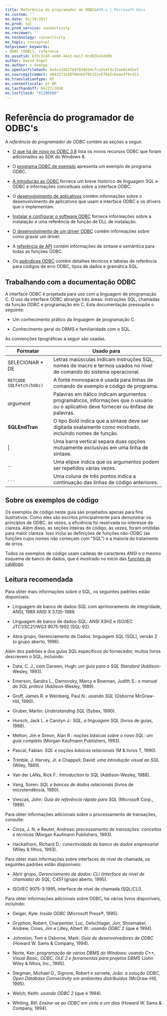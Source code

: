 ```yaml
---
title: Referência do programador de ODBC&#39;s | Microsoft Docs
ms.custom: ''
ms.date: 01/19/2017
ms.prod: sql
ms.prod_service: connectivity
ms.reviewer: ''
ms.technology: connectivity
ms.topic: conceptual
helpviewer_keywords:
- ODBC [ODBC], reference
ms.assetid: b33c3c43-ae66-44a3-be17-9cd82624dd96
author: David-Engel
ms.author: v-daenge
ms.openlocfilehash: 6a9ca32627b9703465dcfca554fdc32ae01442e7
ms.sourcegitcommit: e042272a38fb646df05152c676e5cbeae3f9cd13
ms.translationtype: MT
ms.contentlocale: pt-BR
ms.lasthandoff: 04/27/2020
ms.locfileid: "81280506"
---
```

# <a name="odbc-programmer39s-reference"></a>Referência do programador de ODBC&#39;s
A *referência do programador de ODBC* contém as seções a seguir.  
  
-   [O que há de novo no ODBC 3,8](../../odbc/reference/what-s-new-in-odbc-3-8.md) lista os novos recursos ODBC que foram adicionados ao SDK do Windows 8.  
  
-   O [programa ODBC de exemplo](../../odbc/reference/sample-odbc-program.md) apresenta um exemplo de programa ODBC.  
  
-   [A introdução ao ODBC](../../odbc/reference/introduction-to-odbc.md) fornece um breve histórico de linguagem SQL e ODBC e informações conceituais sobre a interface ODBC.  
  
-   O [desenvolvimento de aplicativos](../../odbc/reference/develop-app/developing-applications.md) contém informações sobre o desenvolvimento de aplicativos que usam a interface ODBC e os drivers que o implementam.  
  
-   [Instalar e configurar o software ODBC](../../odbc/reference/install/installing-and-configuring-the-odbc-software.md) fornece informações sobre a instalação e uma referência de função de DLL de instalação.  
  
-   [O desenvolvimento de um driver ODBC](../../odbc/reference/develop-driver/developing-an-odbc-driver.md) contém informações sobre como gravar um driver.  
  
-   A [referência de API](../../odbc/reference/syntax/odbc-reference.md) contém informações de sintaxe e semântica para todas as funções ODBC.  
  
-   Os [apêndices ODBC](../../odbc/reference/appendixes/odbc-appendixes.md) contêm detalhes técnicos e tabelas de referência para códigos de erro ODBC, tipos de dados e gramática SQL.  
  
## <a name="working-with-the-odbc-documentation"></a>Trabalhando com a documentação ODBC  
 A interface ODBC é projetada para uso com a linguagem de programação C. O uso da interface ODBC abrange três áreas: instruções SQL, chamadas da função ODBC e programação em C. Esta documentação pressupõe o seguinte:  
  
-   Um conhecimento prático da linguagem de programação C.  
  
-   Conhecimento geral do DBMS e familiaridade com o SQL.  
  
 As convenções tipográficas a seguir são usadas.  
  
|Formatar|Usado para|  
|------------|--------------|  
|SELECIONAR * DE|Letras maiúsculas indicam instruções SQL, nomes de macro e termos usados no nível de comando do sistema operacional.|  
|`RETCODE SQLFetch(hdbc)`|A fonte monospace é usada para linhas de comando de exemplo e código de programa.|  
|*argument*|Palavras em itálico indicam argumentos programáticos, informações que o usuário ou o aplicativo deve fornecer ou ênfase de palavras.|  
|**SQLEndTran**|O tipo Bold indica que a sintaxe deve ser digitada exatamente como mostrado, incluindo nomes de função.|  
|&#124;|Uma barra vertical separa duas opções mutuamente exclusivas em uma linha de sintaxe.|  
|...|Uma elipse indica que os argumentos podem ser repetidos várias vezes.|  
|. . .|Uma coluna de três pontos indica a continuação das linhas de código anteriores.|  
  
## <a name="about-the-code-examples"></a>Sobre os exemplos de código  
 Os exemplos de código neste guia são projetados apenas para fins ilustrativos. Como eles são escritos principalmente para demonstrar os princípios de ODBC, às vezes, a eficiência foi reservada no interesse da clareza. Além disso, as seções inteiras de código, às vezes, foram omitidas para maior clareza. Isso inclui as definições de funções não-ODBC (as funções cujos nomes não começam com "SQL") e a maioria do tratamento de erros.  
  
 Todos os exemplos de código usam cadeias de caracteres ANSI e o mesmo esquema de banco de dados, que é mostrado no início das [funções de catálogo](../../odbc/reference/develop-app/catalog-functions.md).  
  
## <a name="recommended-reading"></a>Leitura recomendada  
 Para obter mais informações sobre o SQL, os seguintes padrões estão disponíveis:  
  
-   Linguagem de banco de dados-SQL com aprimoramento de integridade, ANSI, 1989 ANSI X 3.135-1989.  
  
-   Linguagem de banco de dados-SQL: ANSI X3H2 e ISO/IEC JTC1/SC21/WG3 9075:1992 (SQL-92).  
  
-   Abra grupo, Gerenciamento de Dados: linguagem SQL (SQL), versão 2 (o grupo aberto, 1996).  
  
 Além dos padrões e dos guias SQL específicos do fornecedor, muitos livros descrevem o SQL, incluindo:  
  
-   Data, C. J., com Darwen, Hugh: *um guia para o SQL Standard* (Addison-Wesley, 1993).  
  
-   Emerson, Sandra L., Darnovsky, Marcy e Bowman, Judith S.: *o manual do SQL prático* (Addison-Wesley, 1989).  
  
-   Groff, James R. e Weinberg, Paul N.: *usando SQL* (Osborne McGraw-Hill, 1990).  
  
-   Gruber, Martin: *Understanding SQL* (Sybex, 1990).  
  
-   Hursch, Jack L. e Carolyn J.: *SQL, a linguagem SQL* (livros de guias, 1988).  
  
-   Melton, Jim e Simon, Alan R.: *noções básicas sobre o novo SQL: um guia completo* (Morgan Kaufmann Publishers, 1993).  
  
-   Pascal, Fabian: *SQL e noções básicas relacionais* (M & livros T, 1990).  
  
-   Trimble, J. Harvey, Jr. e Chappell, David: *uma introdução visual ao SQL* (Wiley, 1989).  
  
-   Van der LANs, Rick F.: *Introduction to SQL* (Addison-Wesley, 1988).  
  
-   Vang, Soren: *SQL e bancos de dados relacionais* (livros de microtendência, 1990).  
  
-   Viescas, John: *Guia de referência rápida para SQL* (Microsoft Corp., 1989).  
  
 Para obter informações adicionais sobre o processamento de transações, consulte:  
  
-   Cinza, J. N. e Reuter, Andreas: *processamento de transações: conceitos e técnicas* (Morgan Kaufmann Publishers, 1993).  
  
-   Hackathorn, Richard D.: *conectividade de banco de dados empresarial* (Wiley & filhos, 1993).  
  
 Para obter mais informações sobre interfaces de nível de chamada, os seguintes padrões estão disponíveis:  
  
-   Abrir grupo, *Gerenciamento de dados: CLI (interface de nível de chamada) do SQL, C451* (grupo aberto, 1995).  
  
-   ISO/IEC 9075-3:1995, interface de nível de chamada (SQL/CLI).  
  
 Para obter informações adicionais sobre ODBC, há vários livros disponíveis, incluindo:  
  
-   Geiger, Kyle: *Inside ODBC* (Microsoft Press®, 1995).  
  
-   Gryphon, Robert, Charpentier, Luc, Oelschlager, Jon, Shoemaker, Andrew, Cross, Jim e Lilley, Albert W.: *usando ODBC 2* (que é 1994).  
  
-   Johnston, Tom e Osborne, Mark: *Guia de desenvolvedores de ODBC* (Howard W. Sams & Company, 1994).  
  
-   Norte, Ken: *programação de vários DBMS do Windows: usando C++, Visual Basic, ODBC, OLE 2 e ferramentas para projetos DBMS* (John Wiley & filhos, Inc., 1995).  
  
-   Stegman, Michael O., Signore, Robert e sorvete, João: *a solução ODBC, Open Database Connectivity em ambientes distribuídos* (McGraw-Hill, 1995).  
  
-   Welch, Keith: *usando ODBC 2* (que é 1994).  
  
-   Whiting, Bill: *Ensine-se ao ODBC em vinte a um dias* (Howard W. Sams & Company, 1994).
